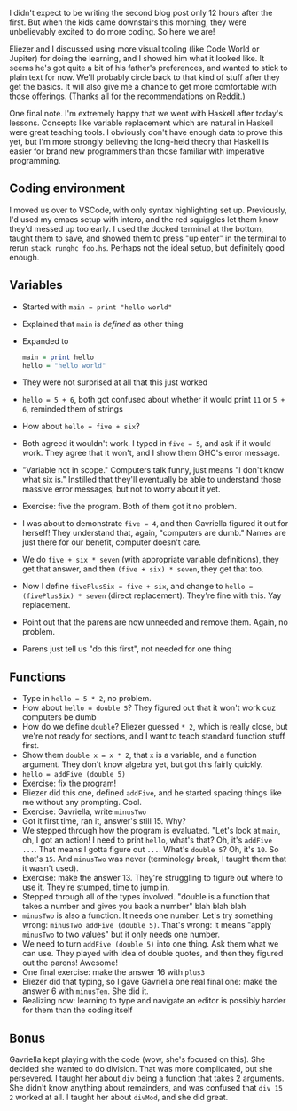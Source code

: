 I didn't expect to be writing the second blog post only 12 hours after the
first. But when the kids came downstairs this morning, they were unbelievably
excited to do more coding. So here we are!

Eliezer and I discussed using more visual tooling (like Code World or Jupiter)
for doing the learning, and I showed him what it looked like. It seems he's got
quite a bit of his father's preferences, and wanted to stick to plain text for
now. We'll probably circle back to that kind of stuff after they get the
basics. It will also give me a chance to get more comfortable with those
offerings. (Thanks all for the recommendations on Reddit.)

One final note. I'm extremely happy that we went with Haskell after today's
lessons. Concepts like variable replacement which are natural in Haskell were
great teaching tools. I obviously don't have enough data to prove this yet, but
I'm more strongly believing the long-held theory that Haskell is easier for
brand new programmers than those familiar with imperative programming.

## Coding environment

I moved us over to VSCode, with only syntax highlighting set up. Previously,
I'd used my emacs setup with intero, and the red squiggles let them know they'd
messed up too early. I used the docked terminal at the bottom, taught them to
save, and showed them to press "up enter" in the terminal to rerun `stack
runghc foo.hs`. Perhaps not the ideal setup, but definitely good enough.

## Variables

* Started with `main = print "hello world"`
* Explained that `main` is _defined_ as other thing
*   Expanded to

    ```haskell
    main = print hello
    hello = "hello world"
    ```
* They were not surprised at all that this just worked
* `hello = 5 + 6`, both got confused about whether it would print `11` or `5 + 6`, reminded them of strings
* How about `hello = five + six`?
* Both agreed it wouldn't work. I typed in `five = 5`, and ask if it would
  work. They agree that it won't, and I show them GHC's error message.
* "Variable not in scope." Computers talk funny, just means "I don't know what
  six is." Instilled that they'll eventually be able to understand those
  massive error messages, but not to worry about it yet.
* Exercise: five the program. Both of them got it no problem.
* I was about to demonstrate `five = 4`, and then Gavriella figured it out for
  herself! They understand that, again, "computers are dumb." Names are just
  there for our benefit, computer doesn't care.
* We do `five + six * seven` (with appropriate variable definitions), they get
  that answer, and then `(five + six) * seven`, they get that too.
* Now I define `fivePlusSix = five + six`, and change to `hello = (fivePlusSix) * seven`
  (direct replacement). They're fine with this. Yay replacement.
* Point out that the parens are now unneeded and remove them. Again, no
  problem.
* Parens just tell us "do this first", not needed for one thing

## Functions

* Type in `hello = 5 * 2`, no problem.
* How about `hello = double 5`? They figured out that it won't work cuz
  computers be dumb
* How do we define `double`? Eliezer guessed `* 2`, which is really close, but
  we're not ready for sections, and I want to teach standard function stuff
  first.
* Show them `double x = x * 2`, that `x` is a variable, and a function
  argument. They don't know algebra yet, but got this fairly quickly.
* `hello = addFive (double 5)`
* Exercise: fix the program!
* Eliezer did this one, defined `addFive`, and he started spacing things like
  me without any prompting. Cool.
* Exercise: Gavriella, write `minusTwo`
* Got it first time, ran it, answer's still 15. Why?
* We stepped through how the program is evaluated. "Let's look at `main`, oh, I
  got an action! I need to print `hello`, what's that? Oh, it's `addFive ...`.
  That means I gotta figure out `...`. What's `double 5`? Oh, it's `10`. So
  that's `15`. And `minusTwo` was never (terminology break, I taught them that
  it wasn't used).
* Exercise: make the answer 13. They're struggling to figure out where to use
  it. They're stumped, time to jump in.
* Stepped through all of the types involved. "double is a function that takes a
  number and gives you back a number" blah blah blah
* `minusTwo` is also a function. It needs one number. Let's try something
  wrong: `minusTwo addFive (double 5)`.  That's wrong: it means "apply
  `minusTwo` to two values" but it only needs one number.
* We need to turn `addFive (double 5)` into one thing. Ask them what we can
  use.  They played with idea of double quotes, and then they figured out the
  parens! Awesome!
* One final exercise: make the answer 16 with `plus3`
* Eliezer did that typing, so I gave Gavriella one real final one: make the
  answer 6 with `minusTen`. She did it.
* Realizing now: learning to type and navigate an editor is possibly harder for
  them than the coding itself

## Bonus

Gavriella kept playing with the code (wow, she's focused on this). She decided
she wanted to do division. That was more complicated, but she persevered. I
taught her about `div` being a function that takes 2 arguments. She didn't know
anything about remainders, and was confused that `div 15 2` worked at all. I
taught her about `divMod`, and she did great.
